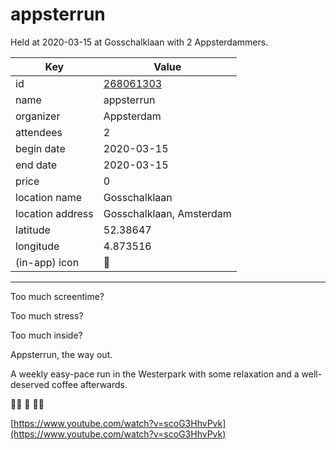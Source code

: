 # appsterrun
Held at 2020-03-15 at Gosschalklaan with 2 Appsterdammers.
        
|Key|Value
|---|---|
|id|[268061303](https://www.meetup.com/appsterdam/events/268061303/)|
|name|appsterrun|
|organizer|Appsterdam|
|attendees|2|
|begin date|2020-03-15|
|end date|2020-03-15|
|price|0|
|location name|Gosschalklaan|
|location address|Gosschalklaan, Amsterdam|
|latitude|52.38647|
|longitude|4.873516|
|(in-app) icon|🏃|

---

Too much screentime?

Too much stress?

Too much inside?

Appsterrun, the way out.

A weekly easy-pace run in the Westerpark with some relaxation and a well-deserved coffee afterwards.

🏃‍♀️ 🏃 🏃‍♀️

[https://www.youtube.com/watch?v=scoG3HhvPvk](https://www.youtube.com/watch?v=scoG3HhvPvk)


